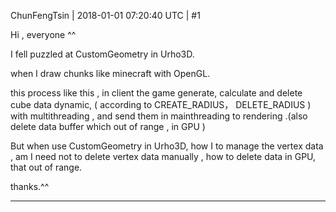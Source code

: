 ChunFengTsin | 2018-01-01 07:20:40 UTC | #1

Hi , everyone  ^^

I fell puzzled at CustomGeometry in Urho3D.

when I draw chunks like minecraft with OpenGL.

this process like this , in client the game generate, calculate and delete cube data  dynamic, 
( according to CREATE_RADIUS， DELETE_RADIUS )  with multithreading , and send them  in mainthreading to rendering .(also delete data buffer which out of range , in GPU )

But when use CustomGeometry in Urho3D, how I to manage the vertex data , am I need not to delete vertex data manually , how to delete data in GPU, that out of range.

thanks.^^

-------------------------

